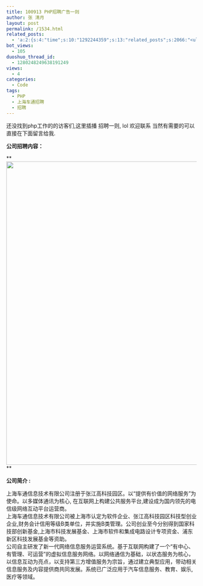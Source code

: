 ```yaml
---
title: 100913 PHP招聘广告一则
author: 张 清月
layout: post
permalink: /1534.html
related_posts:
  - 'a:2:{s:4:"time";s:10:"1292244359";s:13:"related_posts";s:2066:"<ul class="related_post"><li><a href="http://blog.80aj.com/2010/12/04/101204-phpase-%e5%8a%a0%e5%af%86/" title="101204 phpase 加密">101204 phpase 加密</a></li><li><a href="http://blog.80aj.com/2010/10/30/101030-%e6%96%87%e4%bb%b6%e6%8a%93%e5%8f%96-snoopy%e7%b1%bb%e4%bb%8b%e7%bb%8d/" title="101030 文件抓取 snoopy类介绍">101030 文件抓取 snoopy类介绍</a></li><li><a href="http://blog.80aj.com/2010/10/29/101029-php-%e4%ba%a7%e5%93%81%e5%ae%89%e8%a3%85%e7%a8%8b%e5%ba%8f%e5%88%b6%e4%bd%9c%e4%bb%a3%e7%a0%81demo/" title="101029 php 产品安装程序制作代码demo">101029 php 产品安装程序制作代码demo</a></li><li><a href="http://blog.80aj.com/2010/10/28/101028-php%e9%a1%b5%e9%9d%a2%e6%89%a7%e8%a1%8c%e6%97%b6%e9%97%b4class/" title="101028 php页面执行时间class">101028 php页面执行时间class</a></li><li><a href="http://blog.80aj.com/2010/08/22/100822-php-%e4%b9%a6%e7%b1%8d%e5%88%86%e4%ba%ab/" title="100822 php 书籍分享">100822 php 书籍分享</a></li><li><a href="http://blog.80aj.com/2010/08/21/100821-php%e4%b9%8b%e8%85%be%e8%ae%af%e5%be%ae%e5%8d%9a-api-%e4%bf%ae%e6%94%b9%e7%89%88/" title="100821 php之腾讯微博 Api 修改版">100821 php之腾讯微博 Api 修改版</a></li><li><a href="http://blog.80aj.com/2010/08/18/100818-%e5%85%b3%e4%ba%8ephp-%e9%9d%a2%e8%af%95/" title="100818 关于php 面试">100818 关于php 面试</a></li><li><a href="http://blog.80aj.com/2010/08/09/100809-php-%e7%ac%a6%e5%8f%b7%e6%b3%a8%e8%a7%a3-%e5%a4%a7%e5%85%a8/" title="100809 php 符号注解 大全">100809 php 符号注解 大全</a></li><li><a href="http://blog.80aj.com/2010/08/06/100806-%e4%bd%bf%e7%94%a8php%e5%8f%91%e5%a4%a7%e5%9e%8bweb%e7%b3%bb%e7%bb%9f/" title="100806 使用php发大型WEB系统">100806 使用php发大型WEB系统</a></li><li><a href="http://blog.80aj.com/2010/08/06/100806-php-%e5%a4%96%e9%83%a8%e6%8f%90%e4%ba%a4-%e5%ae%89%e5%85%a8%e5%a4%84%e7%90%86%e6%9c%ba%e5%88%b6/" title="100806 php 外部提交 安全处理机制">100806 php 外部提交 安全处理机制</a></li></ul>";}'
bot_views:
  - 105
duoshuo_thread_id:
  - 1280248249638191249
views:
  - 4
categories:
  - Code
tags:
  - PHP
  - 上海车通招聘
  - 招聘
---
```

还没找到php工作的的访客们,这里插播 招聘一则, lol 欢迎联系 当然有需要的可以直接在下面留言给我.

**公司招聘内容：**

**[<img class="aligncenter size-full wp-image-1535" title="2" src="http://www.80aj.com/wp-content/uploads/2010/09/2.jpg" alt="" width="1203" height="802" />][1]  
**

**公司简介 :**

上海车通信息技术有限公司注册于张江高科技园区。以“提供有价值的网络服务”为使命。以多媒体通讯为核心, 在互联网上构建公共服务平台,建设成为国内领先的电信级网络互动平台运营商。  
上海车通信息技术有限公司被上海市认定为软件企业、张江高科技园区科技型创业企业,财务会计信用等级B类单位，并实施B类管理。公司创业至今分别得到国家科技部创新基金,上海市科技发展基金、上海市软件和集成电路设计专项资金、浦东新区科技发展基金等资助。  
公司自主研发了新一代网络信息服务运营系统。基于互联网构建了一个“有中心、有管理、可运营”的虚拟信息服务网络。以网络通信为基础，以状态服务为核心，以信息互动为亮点，以支持第三方增值服务为宗旨，通过建立典型应用，带动相关信息服务及内容提供商共同发展。系统已广泛应用于汽车信息服务、教育、娱乐,医疗等领域。

 [1]: http://www.80aj.com/wp-content/uploads/2010/09/2.jpg